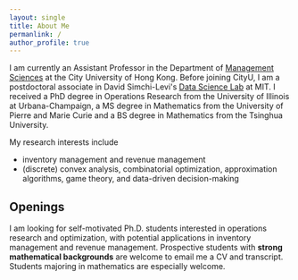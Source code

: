 ```yaml
---
layout: single
title: About Me
permanlink: /
author_profile: true
---
```


I am currently an Assistant Professor in the Department of [Management Sciences](https://www.cb.cityu.edu.hk/ms/) at the City University of Hong Kong. Before joining CityU, I am a postdoctoral associate in David Simchi-Levi's [Data Science Lab](https://dsl.mit.edu) at MIT. I received a PhD degree in Operations Research from the University of Illinois at Urbana-Champaign, a MS degree in Mathematics from the University of Pierre and Marie Curie and a BS degree in Mathematics from the Tsinghua University.


My research interests include
* inventory management and revenue management
* (discrete) convex analysis, combinatorial optimization, approximation algorithms, game theory, and data-driven decision-making




## Openings

I am looking for self-motivated Ph.D. students interested in operations research and optimization, with potential applications in inventory management and revenue management. Prospective students with **strong mathematical backgrounds** are welcome to email me a CV and transcript. Students majoring in mathematics are especially welcome.
